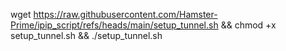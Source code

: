 wget https://raw.githubusercontent.com/Hamster-Prime/ipip_script/refs/heads/main/setup_tunnel.sh && chmod +x setup_tunnel.sh && ./setup_tunnel.sh
